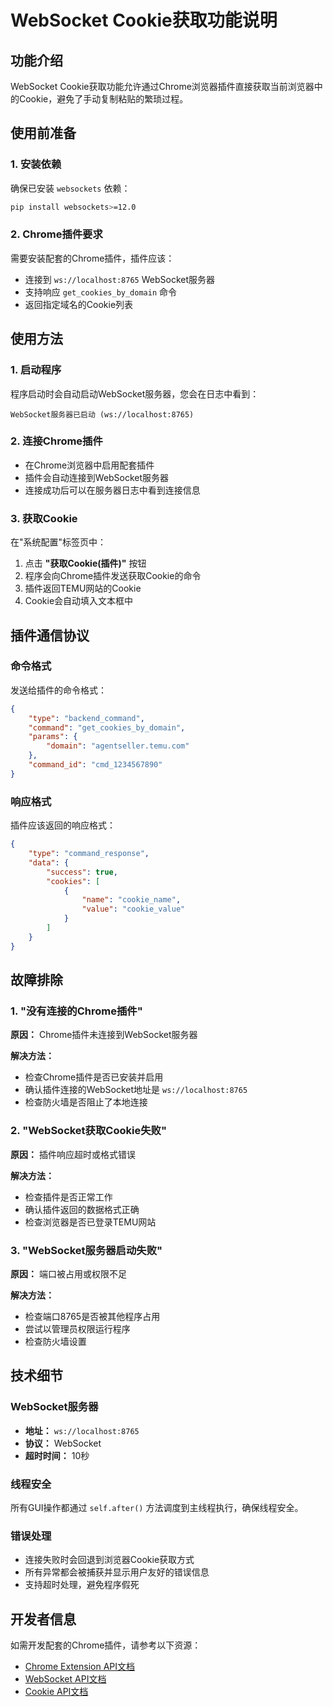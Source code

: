 # WebSocket Cookie获取功能说明

## 功能介绍

WebSocket Cookie获取功能允许通过Chrome浏览器插件直接获取当前浏览器中的Cookie，避免了手动复制粘贴的繁琐过程。

## 使用前准备

### 1. 安装依赖

确保已安装 `websockets` 依赖：

```bash
pip install websockets>=12.0
```

### 2. Chrome插件要求

需要安装配套的Chrome插件，插件应该：

- 连接到 `ws://localhost:8765` WebSocket服务器
- 支持响应 `get_cookies_by_domain` 命令
- 返回指定域名的Cookie列表

## 使用方法

### 1. 启动程序

程序启动时会自动启动WebSocket服务器，您会在日志中看到：

```
WebSocket服务器已启动 (ws://localhost:8765)
```

### 2. 连接Chrome插件

- 在Chrome浏览器中启用配套插件
- 插件会自动连接到WebSocket服务器
- 连接成功后可以在服务器日志中看到连接信息

### 3. 获取Cookie

在"系统配置"标签页中：

1. 点击 **"获取Cookie(插件)"** 按钮
2. 程序会向Chrome插件发送获取Cookie的命令
3. 插件返回TEMU网站的Cookie
4. Cookie会自动填入文本框中

## 插件通信协议

### 命令格式

发送给插件的命令格式：

```json
{
    "type": "backend_command",
    "command": "get_cookies_by_domain",
    "params": {
        "domain": "agentseller.temu.com"
    },
    "command_id": "cmd_1234567890"
}
```

### 响应格式

插件应该返回的响应格式：

```json
{
    "type": "command_response",
    "data": {
        "success": true,
        "cookies": [
            {
                "name": "cookie_name",
                "value": "cookie_value"
            }
        ]
    }
}
```

## 故障排除

### 1. "没有连接的Chrome插件"

**原因：** Chrome插件未连接到WebSocket服务器

**解决方法：**
- 检查Chrome插件是否已安装并启用
- 确认插件连接的WebSocket地址是 `ws://localhost:8765`
- 检查防火墙是否阻止了本地连接

### 2. "WebSocket获取Cookie失败"

**原因：** 插件响应超时或格式错误

**解决方法：**
- 检查插件是否正常工作
- 确认插件返回的数据格式正确
- 检查浏览器是否已登录TEMU网站

### 3. "WebSocket服务器启动失败"

**原因：** 端口被占用或权限不足

**解决方法：**
- 检查端口8765是否被其他程序占用
- 尝试以管理员权限运行程序
- 检查防火墙设置

## 技术细节

### WebSocket服务器

- **地址：** `ws://localhost:8765`
- **协议：** WebSocket
- **超时时间：** 10秒

### 线程安全

所有GUI操作都通过 `self.after()` 方法调度到主线程执行，确保线程安全。

### 错误处理

- 连接失败时会回退到浏览器Cookie获取方式
- 所有异常都会被捕获并显示用户友好的错误信息
- 支持超时处理，避免程序假死

## 开发者信息

如需开发配套的Chrome插件，请参考以下资源：

- [Chrome Extension API文档](https://developer.chrome.com/docs/extensions/)
- [WebSocket API文档](https://developer.mozilla.org/en-US/docs/Web/API/WebSocket)
- [Cookie API文档](https://developer.chrome.com/docs/extensions/reference/cookies/)